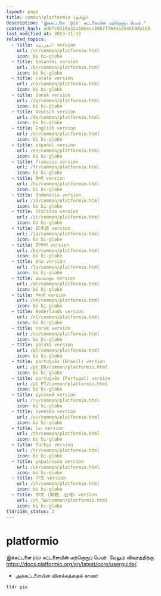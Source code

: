 ```yaml
---
layout: page
title: common/platformio (தமிழ்)
description: "இக்கட்டளை `pio` கட்டளையின் மற்றொருப் பெயர்."
content_hash: ad0fc9319a32a58eecc8907f764ee2549b9da195
last_modified_at: 2023-11-12
related_topics:
  - title: العربية version
    url: /ar/common/platformio.html
    icon: bi bi-globe
  - title: bosanski version
    url: /bs/common/platformio.html
    icon: bi bi-globe
  - title: català version
    url: /ca/common/platformio.html
    icon: bi bi-globe
  - title: dansk version
    url: /da/common/platformio.html
    icon: bi bi-globe
  - title: Deutsch version
    url: /de/common/platformio.html
    icon: bi bi-globe
  - title: English version
    url: /en/common/platformio.html
    icon: bi bi-globe
  - title: español version
    url: /es/common/platformio.html
    icon: bi bi-globe
  - title: français version
    url: /fr/common/platformio.html
    icon: bi bi-globe
  - title: हिन्दी version
    url: /hi/common/platformio.html
    icon: bi bi-globe
  - title: Indonesia version
    url: /id/common/platformio.html
    icon: bi bi-globe
  - title: italiano version
    url: /it/common/platformio.html
    icon: bi bi-globe
  - title: 日本語 version
    url: /ja/common/platformio.html
    icon: bi bi-globe
  - title: 한국어 version
    url: /ko/common/platformio.html
    icon: bi bi-globe
  - title: ລາວ version
    url: /lo/common/platformio.html
    icon: bi bi-globe
  - title: മലയാളം version
    url: /ml/common/platformio.html
    icon: bi bi-globe
  - title: नेपाली version
    url: /ne/common/platformio.html
    icon: bi bi-globe
  - title: Nederlands version
    url: /nl/common/platformio.html
    icon: bi bi-globe
  - title: norsk version
    url: /no/common/platformio.html
    icon: bi bi-globe
  - title: polski version
    url: /pl/common/platformio.html
    icon: bi bi-globe
  - title: português (Brasil) version
    url: /pt_BR/common/platformio.html
    icon: bi bi-globe
  - title: português (Portugal) version
    url: /pt_PT/common/platformio.html
    icon: bi bi-globe
  - title: русский version
    url: /ru/common/platformio.html
    icon: bi bi-globe
  - title: svenska version
    url: /sv/common/platformio.html
    icon: bi bi-globe
  - title: ไทย version
    url: /th/common/platformio.html
    icon: bi bi-globe
  - title: Türkçe version
    url: /tr/common/platformio.html
    icon: bi bi-globe
  - title: українська version
    url: /uk/common/platformio.html
    icon: bi bi-globe
  - title: 中文 version
    url: /zh/common/platformio.html
    icon: bi bi-globe
  - title: 中文 (繁體, 台灣) version
    url: /zh_TW/common/platformio.html
    icon: bi bi-globe
tldri18n_status: 2
---
```

# platformio

இக்கட்டளை `pio` கட்டளையின் மற்றொருப் பெயர்.
மேலும் விவரத்திற்கு: <https://docs.platformio.org/en/latest/core/userguide/>.

- அக்கட்டளையின் விளக்கத்தைக் காண:

`tldr pio`
